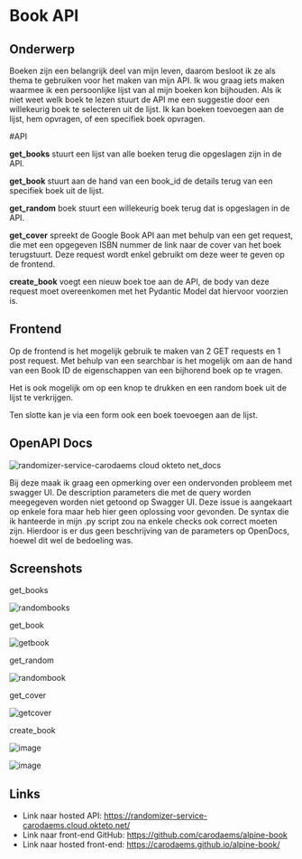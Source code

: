# Book API

## Onderwerp

Boeken zijn een belangrijk deel van mijn leven, daarom besloot ik ze als thema te gebruiken voor het maken van mijn API. Ik wou graag iets maken waarmee ik een persoonlijke lijst van al mijn boeken kon bijhouden. Als ik niet weet welk boek te lezen stuurt de API me een suggestie door een willekeurig boek te selecteren uit de lijst. Ik kan boeken toevoegen aan de lijst, hem opvragen, of een specifiek boek opvragen.

#API

**get_books** stuurt een lijst van alle boeken terug die opgeslagen zijn in de API.

**get_book** stuurt aan de hand van een book_id de details terug van een specifiek boek uit de lijst.

**get_random** boek stuurt een willekeurig boek terug dat is opgeslagen in de API.

**get_cover** spreekt de Google Book API aan met behulp van een get request, die met een opgegeven ISBN nummer de link naar de cover van het boek terugstuurt. Deze request wordt enkel gebruikt om deze weer te geven op de frontend.

**create_book** voegt een nieuw boek toe aan de API, de body van deze request moet overeenkomen met het Pydantic Model dat hiervoor voorzien is. 

## Frontend

Op de frontend is het mogelijk gebruik te maken van 2 GET requests en 1 post request. Met behulp van een searchbar is het mogelijk om aan de hand van een Book ID de eigenschappen van een bijhorend boek op te vragen.

Het is ook mogelijk om op een knop te drukken en een random boek uit de lijst te verkrijgen. 

Ten slotte kan je via een form ook een boek toevoegen aan de lijst.

## OpenAPI Docs

![randomizer-service-carodaems cloud okteto net_docs](https://user-images.githubusercontent.com/91262442/202868533-6161719b-1281-480a-9a77-319e9c5ef267.png)

Bij deze maak ik graag een opmerking over een ondervonden probleem met swagger UI. De description parameters die met de query worden meegegeven worden niet getoond op Swagger UI. Deze issue is aangekaart op enkele fora maar heb hier geen oplossing voor gevonden. De syntax die ik hanteerde in mijn .py script zou na enkele checks ook correct moeten zijn. Hierdoor is er dus geen beschrijving van de parameters op OpenDocs, hoewel dit wel de bedoeling was.

## Screenshots

get_books

![randombooks](https://user-images.githubusercontent.com/91262442/202869472-46b730af-3885-4b8e-a2d6-d1191d1009f6.jpg)

get_book

![getbook](https://user-images.githubusercontent.com/91262442/202869499-c803c496-c4f2-4d8c-8b1b-ceafb75900ae.jpg)

get_random

![randombook](https://user-images.githubusercontent.com/91262442/202869538-87824d43-aa5d-404e-8267-8c6236b4dbc9.jpg)

get_cover

![getcover](https://user-images.githubusercontent.com/91262442/202869578-9df6f2bf-7b0c-40bc-a39c-452f00df112c.jpg)

create_book

![image](https://user-images.githubusercontent.com/91262442/202869941-67a7f62b-f0f3-4988-853a-21266fe6425c.png)

![image](https://user-images.githubusercontent.com/91262442/202869967-f78691df-698f-4d5f-b3b3-e2d3e9002b42.png)

## Links

- Link naar hosted API: https://randomizer-service-carodaems.cloud.okteto.net/
- Link naar front-end GitHub: https://github.com/carodaems/alpine-book
- Link naar hosted front-end: https://carodaems.github.io/alpine-book/
